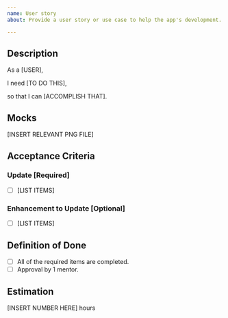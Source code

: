 ```yaml
---
name: User story
about: Provide a user story or use case to help the app's development.

---
```


## Description
As a [USER],

I need [TO DO THIS],

so that I can [ACCOMPLISH THAT].

## Mocks
[INSERT RELEVANT PNG FILE]

## Acceptance Criteria
### Update [Required]
- [ ] [LIST ITEMS]
### Enhancement to Update [Optional]
- [ ] [LIST ITEMS]

## Definition of Done
- [ ] All of the required items are completed.
- [ ] Approval by 1 mentor.

## Estimation
[INSERT NUMBER HERE] hours
